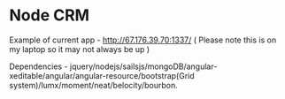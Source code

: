 # Node CRM

Example of current app - http://67.176.39.70:1337/  ( Please note this is on my laptop so it may not always be up )

Dependencies - jquery/nodejs/sailsjs/mongoDB/angular-xeditable/angular/angular-resource/bootstrap(Grid system)/lumx/moment/neat/belocity/bourbon.







